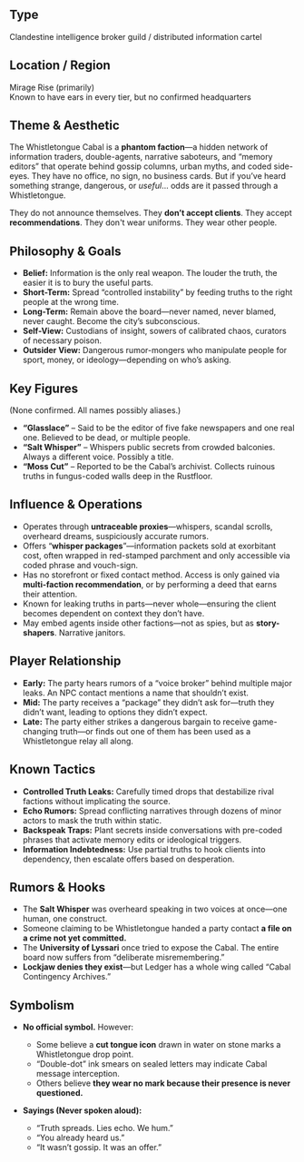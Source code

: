 ## Type  
Clandestine intelligence broker guild / distributed information cartel

## Location / Region  
Mirage Rise (primarily)  
Known to have ears in every tier, but no confirmed headquarters

## Theme & Aesthetic  
The Whistletongue Cabal is a **phantom faction**—a hidden network of information traders, double-agents, narrative saboteurs, and “memory editors” that operate behind gossip columns, urban myths, and coded side-eyes. They have no office, no sign, no business cards. But if you’ve heard something strange, dangerous, or *useful*... odds are it passed through a Whistletongue.

They do not announce themselves. They **don’t accept clients**. They accept **recommendations**. They don't wear uniforms. They wear other people.

## Philosophy & Goals  
- **Belief:** Information is the only real weapon. The louder the truth, the easier it is to bury the useful parts.  
- **Short-Term:** Spread “controlled instability” by feeding truths to the right people at the wrong time.  
- **Long-Term:** Remain above the board—never named, never blamed, never caught. Become the city’s subconscious.  
- **Self-View:** Custodians of insight, sowers of calibrated chaos, curators of necessary poison.  
- **Outsider View:** Dangerous rumor-mongers who manipulate people for sport, money, or ideology—depending on who’s asking.

## Key Figures  
(None confirmed. All names possibly aliases.)
- **“Glasslace”** – Said to be the editor of five fake newspapers and one real one. Believed to be dead, or multiple people.  
- **“Salt Whisper”** – Whispers public secrets from crowded balconies. Always a different voice. Possibly a title.  
- **“Moss Cut”** – Reported to be the Cabal’s archivist. Collects ruinous truths in fungus-coded walls deep in the Rustfloor.

## Influence & Operations  
- Operates through **untraceable proxies**—whispers, scandal scrolls, overheard dreams, suspiciously accurate rumors.  
- Offers “**whisper packages**”—information packets sold at exorbitant cost, often wrapped in red-stamped parchment and only accessible via coded phrase and vouch-sign.  
- Has no storefront or fixed contact method. Access is only gained via **multi-faction recommendation**, or by performing a deed that earns their attention.  
- Known for leaking truths in parts—never whole—ensuring the client becomes dependent on context they don’t have.  
- May embed agents inside other factions—not as spies, but as **story-shapers**. Narrative janitors.

## Player Relationship  
- **Early:** The party hears rumors of a “voice broker” behind multiple major leaks. An NPC contact mentions a name that shouldn’t exist.  
- **Mid:** The party receives a “package” they didn’t ask for—truth they didn’t want, leading to options they didn’t expect.  
- **Late:** The party either strikes a dangerous bargain to receive game-changing truth—or finds out one of them has been used as a Whistletongue relay all along.

## Known Tactics  
- **Controlled Truth Leaks:** Carefully timed drops that destabilize rival factions without implicating the source.  
- **Echo Rumors:** Spread conflicting narratives through dozens of minor actors to mask the truth within static.  
- **Backspeak Traps:** Plant secrets inside conversations with pre-coded phrases that activate memory edits or ideological triggers.  
- **Information Indebtedness:** Use partial truths to hook clients into dependency, then escalate offers based on desperation.

## Rumors & Hooks  
- The **Salt Whisper** was overheard speaking in two voices at once—one human, one construct.  
- Someone claiming to be Whistletongue handed a party contact **a file on a crime not yet committed.**  
- The **University of Lyssari** once tried to expose the Cabal. The entire board now suffers from “deliberate misremembering.”  
- **Lockjaw denies they exist**—but Ledger has a whole wing called “Cabal Contingency Archives.”

## Symbolism  
- **No official symbol.** However:  
  - Some believe a **cut tongue icon** drawn in water on stone marks a Whistletongue drop point.  
  - “Double-dot” ink smears on sealed letters may indicate Cabal message interception.  
  - Others believe **they wear no mark because their presence is never questioned.**  

- **Sayings (Never spoken aloud):**  
  - “Truth spreads. Lies echo. We hum.”  
  - “You already heard us.”  
  - “It wasn’t gossip. It was an offer.”